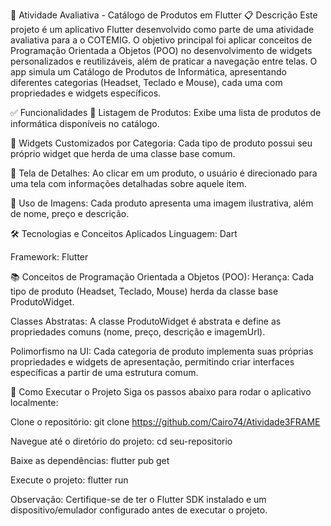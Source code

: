 📱 Atividade Avaliativa - Catálogo de Produtos em Flutter 📋 Descrição Este projeto é um aplicativo Flutter desenvolvido como parte de uma atividade avaliativa para a o COTEMIG. O objetivo principal foi aplicar conceitos de Programação Orientada a Objetos (POO) no desenvolvimento de widgets personalizados e reutilizáveis, além de praticar a navegação entre telas. O app simula um Catálogo de Produtos de Informática, apresentando diferentes categorias (Headset, Teclado e Mouse), cada uma com propriedades e widgets específicos.

✅ Funcionalidades 📄 Listagem de Produtos: Exibe uma lista de produtos de informática disponíveis no catálogo.

🧱 Widgets Customizados por Categoria: Cada tipo de produto possui seu próprio widget que herda de uma classe base comum.

🔎 Tela de Detalhes: Ao clicar em um produto, o usuário é direcionado para uma tela com informações detalhadas sobre aquele item.

🎨 Uso de Imagens: Cada produto apresenta uma imagem ilustrativa, além de nome, preço e descrição.

🛠️ Tecnologias e Conceitos Aplicados Linguagem: Dart

Framework: Flutter

📚 Conceitos de Programação Orientada a Objetos (POO): Herança: Cada tipo de produto (Headset, Teclado, Mouse) herda da classe base ProdutoWidget.

Classes Abstratas: A classe ProdutoWidget é abstrata e define as propriedades comuns (nome, preço, descrição e imagemUrl).

Polimorfismo na UI: Cada categoria de produto implementa suas próprias propriedades e widgets de apresentação, permitindo criar interfaces específicas a partir de uma estrutura comum.

🚀 Como Executar o Projeto Siga os passos abaixo para rodar o aplicativo localmente:

Clone o repositório: git clone https://github.com/Cairo74/Atividade3FRAME

Navegue até o diretório do projeto: cd seu-repositorio

Baixe as dependências: flutter pub get

Execute o projeto: flutter run

Observação: Certifique-se de ter o Flutter SDK instalado e um dispositivo/emulador configurado antes de executar o projeto.
